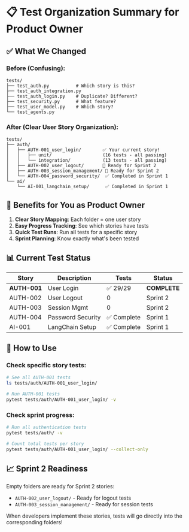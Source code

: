 # 📋 Test Organization Summary for Product Owner

## ✅ What We Changed

### Before (Confusing):
```
tests/
├── test_auth.py          # Which story is this?
├── test_auth_integration.py
├── test_auth_login.py    # Duplicate? Different?
├── test_security.py      # What feature?
├── test_user_model.py    # Which story?
└── test_agents.py
```

### After (Clear User Story Organization):
```
tests/
├── auth/
│   ├── AUTH-001_user_login/        ✅ Your current story!
│   │   ├── unit/                   (16 tests - all passing)
│   │   └── integration/            (13 tests - all passing)
│   ├── AUTH-002_user_logout/       🔄 Ready for Sprint 2
│   ├── AUTH-003_session_management/ 🔄 Ready for Sprint 2
│   └── AUTH-004_password_security/  ✅ Completed in Sprint 1
└── ai/
    └── AI-001_langchain_setup/      ✅ Completed in Sprint 1
```

## 🎯 Benefits for You as Product Owner

1. **Clear Story Mapping**: Each folder = one user story
2. **Easy Progress Tracking**: See which stories have tests
3. **Quick Test Runs**: Run all tests for a specific story
4. **Sprint Planning**: Know exactly what's been tested

## 📊 Current Test Status

| Story | Description | Tests | Status |
|-------|-------------|-------|--------|
| **AUTH-001** | User Login | ✅ 29/29 | **COMPLETE** |
| AUTH-002 | User Logout | 0 | Sprint 2 |
| AUTH-003 | Session Mgmt | 0 | Sprint 2 |
| AUTH-004 | Password Security | ✅ Complete | Sprint 1 |
| AI-001 | LangChain Setup | ✅ Complete | Sprint 1 |

## 🚀 How to Use

### Check specific story tests:
```bash
# See all AUTH-001 tests
ls tests/auth/AUTH-001_user_login/

# Run AUTH-001 tests
pytest tests/auth/AUTH-001_user_login/ -v
```

### Check sprint progress:
```bash
# Run all authentication tests
pytest tests/auth/ -v

# Count total tests per story
pytest tests/auth/AUTH-001_user_login/ --collect-only
```

## 📈 Sprint 2 Readiness

Empty folders are ready for Sprint 2 stories:
- `AUTH-002_user_logout/` - Ready for logout tests
- `AUTH-003_session_management/` - Ready for session tests

When developers implement these stories, tests will go directly into the corresponding folders!